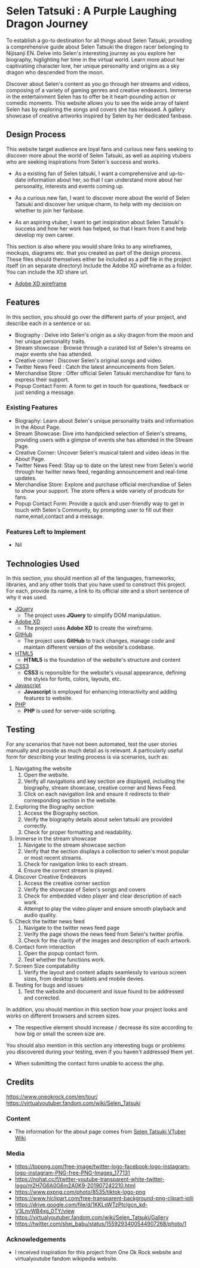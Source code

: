 # Selen Tatsuki : A Purple Laughing Dragon Journey

To establish a go-to destination for all things about Selen Tatsuki, providing a comprehensive guide about Selen Tatsuki the dragon racer belonging to Nijisanji EN. Delve into Selen's interesting journey as you explore her biography, higlighting her time in the virtual world. Learn more about her captivatiing character lore, her unique personality and origins as a sky dragon who descended from the moon.

Discover about Selen's content as you go through her streams and videos, composing of a variety of gaming genres and creative endeavors. Immerse in the entertainment Selen has to offer be it heart-pounding action or comedic moments. This website allows you to see the wide array of talent Selen has by exploring the songs and covers she has released. A gallery showcase of creative artworks inspired by Selen by her dedicated fanbase.
 
## Design Process
 
This website target audience are loyal fans and curious new fans seeking to discover more about the world of Selen Tatsuki, as well as aspiring vtubers who are seeking inspirations from Selen's success and works.

- As a existing fan of Selen tatsuki, I want a comprehensive and up-to-date information about her, so that I can understand more about her personality, interests and events coming up.

- As a curious new fan, I want to discover more about the world of Selen Tatsuki and discover her unique charm, to help with my decision on whether to join her fanbase.

- As an aspiring vtuber, I want to get insipiration about Selen Tatsuki's success and how her work has helped, so that I learn from it and help develop my own career.

This section is also where you would share links to any wireframes, mockups, diagrams etc. that you created as part of the design process. 
These files should themselves either be included as a pdf file in the project itself (in an separate directory)
Include the Adobe XD wireframe as a folder. You can include the XD share url. 
- [Adobe XD wireframe](https://xd.adobe.com/view/bb50d302-48a6-48bc-91b0-3e620a04bf88-ee03/)

## Features

In this section, you should go over the different parts of your project, and describe each in a sentence or so.

- Biography : Delve into Selen's origin as a sky dragon from the moon and her unique personality traits.
- Stream showcase : Browse through a curated list of Selen's streams on major events she has attended.
- Creative corner : Discover Selen's original songs and video.
- Twitter News Feed : Catch the latest announcements from Selen.
- Merchandise Store : Offer official Selen Tatsuki merchandise for fans to express their support.
- Popup Contact Form: A form to get in touch for questions, feedback or just sending a message.
 
### Existing Features
- Biography: Learn about Selen's unique personality traits and information in the About Page.
- Stream Showcase: Dive into handpicked selection of Selen's streams, providing users with a glimpse of events she has attended in the Stream Page.
- Creative Corner: Uncover Selen's musical talent and video ideas in the About Page.
- Twitter News Feed: Stay up to date on the latest new from Selen's world through her twitter news feed, regarding announcement and real-time updates.
- Merchandise Store: Explore and purchase official merchandise of Selen to show your support. The store offers a wide variety of prodcuts for fans.
- Popup Contact Form: Provide a quick and user-friendly way to get in touch with Selen's Community, by prompting user to fill out their name,email,contact and a message.

### Features Left to Implement
- Nil

## Technologies Used

In this section, you should mention all of the languages, frameworks, libraries, and any other tools that you have used to construct this project. For each, provide its name, a link to its official site and a short sentence of why it was used.

- [JQuery](https://jquery.com)
    - The project uses **JQuery** to simplify DOM manipulation.
- [Adobe XD](https://adobexdplatform.com)
    - The project uses **Adobe XD** to create the wireframe.
- [GitHub](https://github.com)
    - The project uses **GitHub** to track changes, manage code and maintain different version of the website's codebase.
- [HTML5](https://github.com)
    - **HTML5** is the foundation of the website's structure and content
- [CSS3](https://www.w3.org/Style/CSS/Overview.en.html)
    - **CSS3** is reponsible for the website's visusal appearance, defining the styles for fonts, colors, layouts, etc.
- [Javascript](https://www.javascript.com)
    - **Javascript** is employed for enhancing interactivity and adding features to website.
- [PHP](https://www.php.net)
    - **PHP** is used for server-side scripting.


## Testing

For any scenarios that have not been automated, test the user stories manually and provide as much detail as is relevant. A particularly useful form for describing your testing process is via scenarios, such as:

1. Navigating the website
   1. Open the website.
   2. Verify all navigations and key section are displayed, including the biography, stream showcase, creative corner and News Feed.
   3. Click on each navigation link and ensure it redirects to their corresponding section in the website.
2. Exploring the Biography section
   1. Access the Biography section.
   2. Verify the biography details about selen tatsuki are provided correctly.
   3. Check for proper formatting and readability.
3. Immerse in the stream showcase
   1. Navigate to the stream showcase section
   2. Verify that the section displays a collection to selen's most popular or most recent streams.
   3. Check for navigation links to each stream.
   4. Ensure the correct stream is played.
4. Discover Creative Endeavors
   1. Access the creative corner section
   2. Verify the showcase of Selen's songs and covers
   3. Check for embedded video player and clear description of each work.
   4. Attempt to play the video player and ensure smooth playback and audio quality.
5. Check the twitter news feed
   1. Navigate to the twitter news feed page
   2. Verify the page shows the news feed from Selen's twitter profile.
   3. Check for the clarity of the images and description of each artwork.
6. Contact form interaction
   1. Open the popup contact form.
   2. Test whether the functions work.
7. Screen Size compatability
   1. Verify the layout and content adapts seamlessly to various screen sizes, from desktop to tablets and mobile devies.
8. Testing for bugs and issues
   1. Test the website and document and issue found to be addressed and corrected.

In addition, you should mention in this section how your project looks and works on different browsers and screen sizes.
- The respective element should increase / decrease its size according to how big or small the screen size are.

You should also mention in this section any interesting bugs or problems you discovered during your testing, even if you haven't addressed them yet.
- When submitting the contact form unable to access the php.

## Credits
https://www.oneokrock.com/en/tour/
https://virtualyoutuber.fandom.com/wiki/Selen_Tatsuki

### Content
- The information for the about page comes from [Selen Tatsuki VTuber Wiki](https://virtualyoutuber.fandom.com/wiki/Selen_Tatsuki)

### Media
- https://toppng.com/free-image/twitter-logo-facebook-logo-instagram-logo-instagram-PNG-free-PNG-Images_177131
- https://nohat.cc/f/twitter-youtube-transparent-white-twitter-logo/m2H7G6A0G6m2A0K9-201907242210.html
- https://www.pxpng.com/photo/8535/tiktok-logo-png
- https://www.hiclipart.com/free-transparent-background-png-clipart-iolii
- https://drive.google.com/file/d/1KKLsWTzPtclgcn_kd-V3LnvWB4xg_0TY/view
- https://virtualyoutuber.fandom.com/wiki/Selen_Tatsuki/Gallery
- https://twitter.com/shei_babu/status/1559293400544907268/photo/1

### Acknowledgements

- I received inspiration for this project from One Ok Rock website and virtualyoutube fandom wikipedia website.
